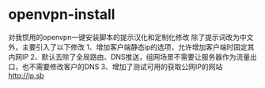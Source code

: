 # openvpn-install
对我惯用的openvpn一键安装脚本的提示汉化和定制化修改
除了提示词改为中文外，主要引入了以下修改
1、增加客户端静态ip的选项，允许增加客户端时固定其内网IP
2、默认去除了全局路由、DNS推送，组网场景不需要让服务器作为流量出口，也不需要修改客户的DNS
3、增加了测试可用的获取公网IP的网站 http://ip.sb
